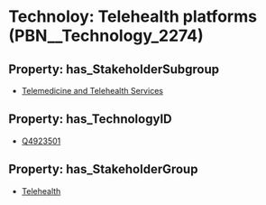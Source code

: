 # Technoloy: __Telehealth platforms__ (PBN__Technology_2274)

## Property: has_StakeholderSubgroup

* [Telemedicine and Telehealth Services](PBN__TechSubgroup_28)

## Property: has_TechnologyID

* [Q4923501](Q4923501)

## Property: has_StakeholderGroup

* [Telehealth](PBN__TechGroup_3)

